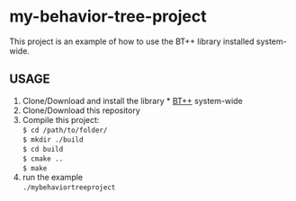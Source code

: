 # my-behavior-tree-project
This project is an example of how to use the BT++ library installed system-wide.

USAGE
------
1) Clone/Download and install the library * [BT++](https://github.com/miccol/Behavior-Tree) system-wide
2) Clone/Download this repository
3) Compile this project:<br/>
`$ cd /path/to/folder/` <br/>
`$ mkdir ./build` <br/>
`$ cd build` <br/>
`$ cmake ..`<br/>
`$ make` <br/>
4) run the example<br/>
`./mybehaviortreeproject`<br/>
